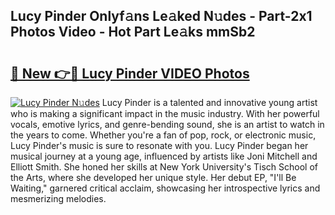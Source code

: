 ## Lucy Pinder Onlyf𝚊ns Le𝚊ked N𝚞des - Part-2x1 Photos Video - Hot Part Le𝚊ks mmSb2

# <h2><a href="http://ab16801.deff.icu/?id=Lucy+Pinder">🔗 New 👉🔴 Lucy Pinder VIDEO Photos</a></h2>

[![Lucy Pinder N𝚞des](https://i.imgur.com/rIISA9y.gif)](http://ab16801.deff.icu/?id=Lucy+Pinder)
Lucy Pinder is a talented and innovative young artist who is making a significant impact in the music industry. With her powerful vocals, emotive lyrics, and genre-bending sound, she is an artist to watch in the years to come. Whether you're a fan of pop, rock, or electronic music, Lucy Pinder's music is sure to resonate with you. Lucy Pinder began her musical journey at a young age, influenced by artists like Joni Mitchell and Elliott Smith. She honed her skills at New York University's Tisch School of the Arts, where she developed her unique style. Her debut EP, "I'll Be Waiting," garnered critical acclaim, showcasing her introspective lyrics and mesmerizing melodies.
